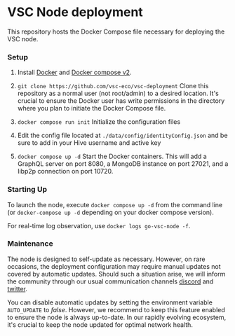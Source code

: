 # VSC Node deployment

This repository hosts the Docker Compose file necessary for deploying the VSC node.

### Setup

1. Install [Docker](https://docs.docker.com/get-docker/) and [Docker compose v2](https://docs.docker.com/compose/install/).

2. `git clone https://github.com/vsc-eco/vsc-deployment`
   Clone this repository as a normal user (not root/admin) to a desired location. It's crucial to ensure the Docker user has write permissions in the directory where you plan to initiate the Docker Compose file.

3. `docker compose run init`
   Initialize the configuration files

4. Edit the config file located at `./data/config/identityConfig.json` and be sure to add in your Hive username and active key

5. `docker compose up -d`
   Start the Docker containers. This will add a GraphQL server on port 8080, a MongoDB instance on port 27021, and a libp2p connection on port 10720.

### Starting Up

To launch the node, execute `docker compose up -d` from the command line (or `docker-compose up -d` depending on your docker compose version).

For real-time log observation, use `docker logs go-vsc-node -f`.

### Maintenance

The node is designed to self-update as necessary. However, on rare occasions, the deployment configuration may require manual updates not covered by automatic updates. Should such a situation arise, we will inform the community through our usual communication channels [discord](http://discord.gg/yvGXZsQTU6) and [twitter](https://twitter.com/vsc_eco).

You can disable automatic updates by setting the environment variable `AUTO_UPDATE` to _false_. However, we recommend to keep this feature enabled to ensure the node is always up-to-date. In our rapidly evolving ecosystem, it's crucial to keep the node updated for optimal network health.
